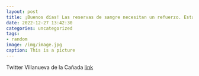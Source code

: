 ```yaml
---
layout: post
title: ¡Buenos días! Las reservas de sangre necesitan un refuerzo. Esta semana podemos donar en VillanuevaDeLaCañada. La unidad móvil ...
date: 2022-12-27 13:42:30
categories: uncategorized
tags:
- random
image: /img/image.jpg
caption: This is a picture
---
```

Twitter Villanueva de la Cañada [link](https://twitter.com/AytoVDLCanada/status/1607651426188001280)
